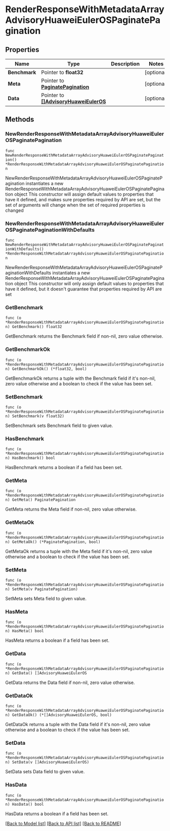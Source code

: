# RenderResponseWithMetadataArrayAdvisoryHuaweiEulerOSPaginatePagination

## Properties

Name | Type | Description | Notes
------------ | ------------- | ------------- | -------------
**Benchmark** | Pointer to **float32** |  | [optional] 
**Meta** | Pointer to [**PaginatePagination**](PaginatePagination.md) |  | [optional] 
**Data** | Pointer to [**[]AdvisoryHuaweiEulerOS**](AdvisoryHuaweiEulerOS.md) |  | [optional] 

## Methods

### NewRenderResponseWithMetadataArrayAdvisoryHuaweiEulerOSPaginatePagination

`func NewRenderResponseWithMetadataArrayAdvisoryHuaweiEulerOSPaginatePagination() *RenderResponseWithMetadataArrayAdvisoryHuaweiEulerOSPaginatePagination`

NewRenderResponseWithMetadataArrayAdvisoryHuaweiEulerOSPaginatePagination instantiates a new RenderResponseWithMetadataArrayAdvisoryHuaweiEulerOSPaginatePagination object
This constructor will assign default values to properties that have it defined,
and makes sure properties required by API are set, but the set of arguments
will change when the set of required properties is changed

### NewRenderResponseWithMetadataArrayAdvisoryHuaweiEulerOSPaginatePaginationWithDefaults

`func NewRenderResponseWithMetadataArrayAdvisoryHuaweiEulerOSPaginatePaginationWithDefaults() *RenderResponseWithMetadataArrayAdvisoryHuaweiEulerOSPaginatePagination`

NewRenderResponseWithMetadataArrayAdvisoryHuaweiEulerOSPaginatePaginationWithDefaults instantiates a new RenderResponseWithMetadataArrayAdvisoryHuaweiEulerOSPaginatePagination object
This constructor will only assign default values to properties that have it defined,
but it doesn't guarantee that properties required by API are set

### GetBenchmark

`func (o *RenderResponseWithMetadataArrayAdvisoryHuaweiEulerOSPaginatePagination) GetBenchmark() float32`

GetBenchmark returns the Benchmark field if non-nil, zero value otherwise.

### GetBenchmarkOk

`func (o *RenderResponseWithMetadataArrayAdvisoryHuaweiEulerOSPaginatePagination) GetBenchmarkOk() (*float32, bool)`

GetBenchmarkOk returns a tuple with the Benchmark field if it's non-nil, zero value otherwise
and a boolean to check if the value has been set.

### SetBenchmark

`func (o *RenderResponseWithMetadataArrayAdvisoryHuaweiEulerOSPaginatePagination) SetBenchmark(v float32)`

SetBenchmark sets Benchmark field to given value.

### HasBenchmark

`func (o *RenderResponseWithMetadataArrayAdvisoryHuaweiEulerOSPaginatePagination) HasBenchmark() bool`

HasBenchmark returns a boolean if a field has been set.

### GetMeta

`func (o *RenderResponseWithMetadataArrayAdvisoryHuaweiEulerOSPaginatePagination) GetMeta() PaginatePagination`

GetMeta returns the Meta field if non-nil, zero value otherwise.

### GetMetaOk

`func (o *RenderResponseWithMetadataArrayAdvisoryHuaweiEulerOSPaginatePagination) GetMetaOk() (*PaginatePagination, bool)`

GetMetaOk returns a tuple with the Meta field if it's non-nil, zero value otherwise
and a boolean to check if the value has been set.

### SetMeta

`func (o *RenderResponseWithMetadataArrayAdvisoryHuaweiEulerOSPaginatePagination) SetMeta(v PaginatePagination)`

SetMeta sets Meta field to given value.

### HasMeta

`func (o *RenderResponseWithMetadataArrayAdvisoryHuaweiEulerOSPaginatePagination) HasMeta() bool`

HasMeta returns a boolean if a field has been set.

### GetData

`func (o *RenderResponseWithMetadataArrayAdvisoryHuaweiEulerOSPaginatePagination) GetData() []AdvisoryHuaweiEulerOS`

GetData returns the Data field if non-nil, zero value otherwise.

### GetDataOk

`func (o *RenderResponseWithMetadataArrayAdvisoryHuaweiEulerOSPaginatePagination) GetDataOk() (*[]AdvisoryHuaweiEulerOS, bool)`

GetDataOk returns a tuple with the Data field if it's non-nil, zero value otherwise
and a boolean to check if the value has been set.

### SetData

`func (o *RenderResponseWithMetadataArrayAdvisoryHuaweiEulerOSPaginatePagination) SetData(v []AdvisoryHuaweiEulerOS)`

SetData sets Data field to given value.

### HasData

`func (o *RenderResponseWithMetadataArrayAdvisoryHuaweiEulerOSPaginatePagination) HasData() bool`

HasData returns a boolean if a field has been set.


[[Back to Model list]](../README.md#documentation-for-models) [[Back to API list]](../README.md#documentation-for-api-endpoints) [[Back to README]](../README.md)


